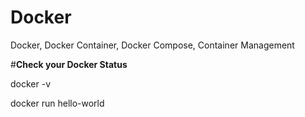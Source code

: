 # Docker

Docker, Docker Container, Docker Compose, Container Management

#<b>Check your Docker Status</b>

docker -v

docker run hello-world
